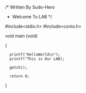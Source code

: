 /* Written By Sudo-Hero 
 * Welcome To LAB
*/

#include<stdio.h>
#include<conio.h>


void main (void)

   {
       
      printf("HelloWorld\n");
      printf("This is Our LAB);
       
      getch();

      return 0;
     
   }
